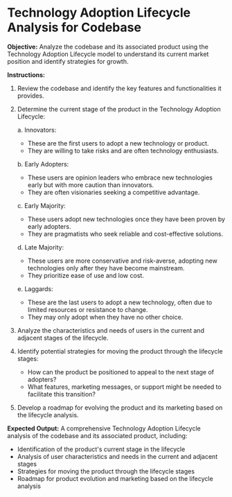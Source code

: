 # Technology Adoption Lifecycle Analysis for Codebase

**Objective:** Analyze the codebase and its associated product using the Technology Adoption Lifecycle model to understand its current market position and identify strategies for growth.

**Instructions:**

1. Review the codebase and identify the key features and functionalities it provides.
2. Determine the current stage of the product in the Technology Adoption Lifecycle:

   a. Innovators:
      - These are the first users to adopt a new technology or product.
      - They are willing to take risks and are often technology enthusiasts.

   b. Early Adopters:
      - These users are opinion leaders who embrace new technologies early but with more caution than innovators.
      - They are often visionaries seeking a competitive advantage.

   c. Early Majority:
      - These users adopt new technologies once they have been proven by early adopters.
      - They are pragmatists who seek reliable and cost-effective solutions.

   d. Late Majority:
      - These users are more conservative and risk-averse, adopting new technologies only after they have become mainstream.
      - They prioritize ease of use and low cost.

   e. Laggards:
      - These are the last users to adopt a new technology, often due to limited resources or resistance to change.
      - They may only adopt when they have no other choice.

3. Analyze the characteristics and needs of users in the current and adjacent stages of the lifecycle.
4. Identify potential strategies for moving the product through the lifecycle stages:
   - How can the product be positioned to appeal to the next stage of adopters?
   - What features, marketing messages, or support might be needed to facilitate this transition?
5. Develop a roadmap for evolving the product and its marketing based on the lifecycle analysis.

**Expected Output:** A comprehensive Technology Adoption Lifecycle analysis of the codebase and its associated product, including:
- Identification of the product's current stage in the lifecycle
- Analysis of user characteristics and needs in the current and adjacent stages
- Strategies for moving the product through the lifecycle stages
- Roadmap for product evolution and marketing based on the lifecycle analysis

